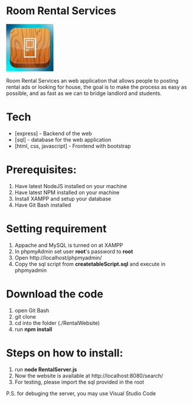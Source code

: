 # Room Rental Services

![image](http://github.com/maxjing/cmpt354_rentalhouse_project/raw/master/images/icon.png)


Room Rental Services an web application that allows people to posting rental ads or looking for house, the goal is to make the process as easy as possible, and as fast as we can to bridge landlord and students.

# Tech
* [express] - Backend of the web
* [sql] - database for the web application
* [html, css, javascript] - Frontend with bootstrap 

# Prerequisites:
1. Have latest NodeJS installed on your machine
2. Have latest NPM installed on your machine
3. Install XAMPP and setup your database
4. Have Git Bash installed

# Setting requirement
1. Appache and MySQL is turned on at XAMPP
2. In phpmyAdmin set user **root**'s password to **root**
3. Open http://localhost/phpmyadmin/
4. Copy the sql script from **createtableScript.sql** and execute in phpmyadmin

# Download the code
1. open Git Bash
2. git clone
3. cd into the folder (./RentalWebsite)
4. run **npm install**

# Steps on how to install:
1. run **node RentalServer.js**
2. Now the website is available at http://localhost:8080/search/
3. For testing, please import the sql provided in the root 

P.S. for debuging the server, you may use Visual Studio Code
